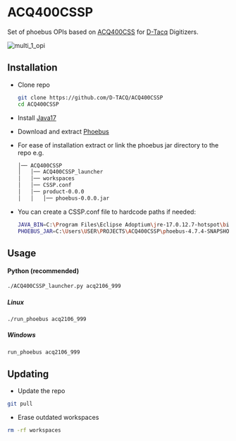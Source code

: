 
# ACQ400CSSP

Set of phoebus OPIs based on [ACQ400CSS](https://github.com/D-TACQ/ACQ400CSS) for [D-Tacq](https://d-tacq.co.uk/) Digitizers.

![multi_1_opi](https://github.com/sambelltacq/ACQ400CSSP/releases/download/v1.0.0/multi_1_opi.png)

## Installation

- Clone repo
    ```bash
    git clone https://github.com/D-TACQ/ACQ400CSSP
    cd ACQ400CSSP
    ```

- Install [Java17](https://adoptium.net/en-GB/temurin/archive/?version=17)
- Download and extract [Phoebus](https://www.controlsystemstudio.org/download/)

- For ease of installation extract or link the phoebus jar directory to the repo e.g.

    ```bash
    │── ACQ400CSSP
    │   │── ACQ400CSSP_launcher
    │   │── workspaces
    │   │── CSSP.conf
    │   │── product-0.0.0
    │   │   │── phoebus-0.0.0.jar
    ```

- You can create a CSSP.conf file to hardcode paths if needed:

    ```bash
    JAVA_BIN=C:\Program Files\Eclipse Adoptium\jre-17.0.12.7-hotspot\bin\java.exe
    PHOEBUS_JAR=C:\Users\USER\PROJECTS\ACQ400CSSP\phoebus-4.7.4-SNAPSHOT\product-4.7.4-SNAPSHOT.jar
    ```

## Usage

#### Python (recommended)
```bash
./ACQ400CSSP_launcher.py acq2106_999
```

##### Linux

```bash
./run_phoebus acq2106_999
```

##### Windows

```bash
run_phoebus acq2106_999
```

## Updating

- Update the repo

```bash
git pull
```

- Erase outdated workspaces

```bash
rm -rf workspaces
```
